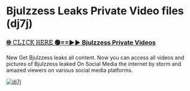 # Bjulzzess Leaks Private Video files (dj7j)

<h3><a href="https://mediafirerr.pages.dev?q=Bjulzzess&ref=R42" rel="nofollow">🌐 𝙲𝙻𝙸𝙲𝙺 𝙷𝙴𝚁𝙴 🟢==►► Bjulzzess Private Videos</a></h3>

New Get Bjulzzess leaks all content. Now you can access all videos and pictures of Bjulzzess leaked On Social Media the internet by storm and amazed viewers on various social media platforms.

[![dj7j](https://github.com/user-attachments/assets/26341bd8-4b91-4a20-822e-3fd5d525dd40)](https://mediafirerr.pages.dev?q=Bjulzzess&ref=R42)

